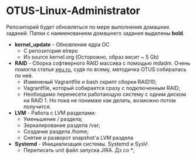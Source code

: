 # OTUS-Linux-Administrator

Репозиторий будет обновляться по мере выполнения домашних заданий. Папки с наименованием домашнего задания выделены **bold**.

- **kernel_update** - Обновление ядра ОС
    - С репозитория elrepo
    - Из source kernel.org (Осторожно, образ весит ~ 5 Gb)
- **RAID** - Сборка софтверного RAID массива с помощью mdadm. Очень помогла статья [xgu.ru](http://xgu.ru/wiki/mdadm), судя по всему, методичка OTUS собиралась по ней.
    - Измененый Vagrantfile и bash скрипт сборки RAID10;
    - Vagrantfile, который собирается сразу с подключенным RAID;
    - Необходимо перенесети работающую систему с одним диском на RAID 1. Но пока не понимаю как делать, возможно потом получится.
- **LVM** - Работа с LVM разделами:
    - Уменьшение / раздела;
    - Зеркалирование раздела /var;
    - Создание раздела /home;
    - Снятие и разворот snapshot'а LVM раздела
- **Systemd** - Инициализация системы. Systemd и SysV:
    - Переписать unit файл запуска JIRA. Дз со *; 
